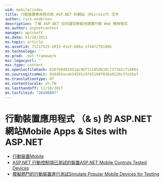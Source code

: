 ```yaml
---
uid: mobile/index
title: 行動裝置應用程式和 ASP.NET 的網站 |Microsoft 文件
author: rick-anderson
description: 了解 ASP.NET 如何讓您輕鬆地建置行動 Web 應用程式
ms.author: aspnetcontent
manager: wpickett
ms.date: 01/28/2011
ms.topic: article
ms.assetid: 71217425-e015-41af-b88a-1f4472f81886
ms.technology: ''
ms.prod: .net-framework
msc.legacyurl: ''
msc.type: content
ms.openlocfilehash: b20f99d92451ac96f11c05db38c737102c714891
ms.sourcegitcommit: 9a9483aceb34591c97451997036a9120c3fe2baf
ms.translationtype: HT
ms.contentlocale: zh-TW
ms.lasthandoff: 11/10/2017
ms.locfileid: "26498097"
---
```

<a name="mobile-apps--sites-with-aspnet"></a><span data-ttu-id="21ccd-103">行動裝置應用程式 （& s) 的 ASP.NET 網站</span><span class="sxs-lookup"><span data-stu-id="21ccd-103">Mobile Apps & Sites with ASP.NET</span></span>
====================
- [<span data-ttu-id="21ccd-104">行動裝置</span><span class="sxs-lookup"><span data-stu-id="21ccd-104">Mobile</span></span>](overview.md)
- [<span data-ttu-id="21ccd-105">ASP.NET 行動控制項已測試的裝置</span><span class="sxs-lookup"><span data-stu-id="21ccd-105">ASP.NET Mobile Controls Tested Devices</span></span>](tested-devices.md)
- [<span data-ttu-id="21ccd-106">模擬熱門的行動裝置進行測試</span><span class="sxs-lookup"><span data-stu-id="21ccd-106">Simulate Popular Mobile Devices for Testing</span></span>](device-simulators.md)
